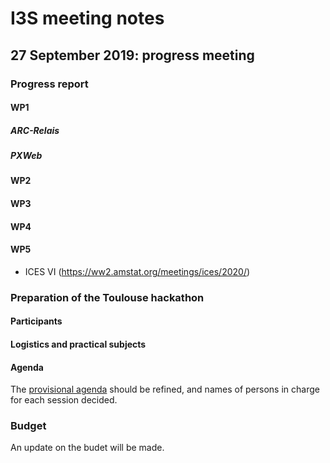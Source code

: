 # I3S meeting notes

## 27 September 2019: progress meeting


### Progress report

#### WP1

##### ARC-Relais



##### PXWeb


#### WP2


#### WP3



#### WP4



#### WP5

  * ICES VI (https://ww2.amstat.org/meetings/ices/2020/)

### Preparation of the Toulouse hackathon

#### Participants


#### Logistics and practical subjects



#### Agenda

The [provisional agenda](../toulouse-hackathon/agenda.md) should be refined, and names of persons in charge for each session decided.



### Budget

An update on the budet will be made.